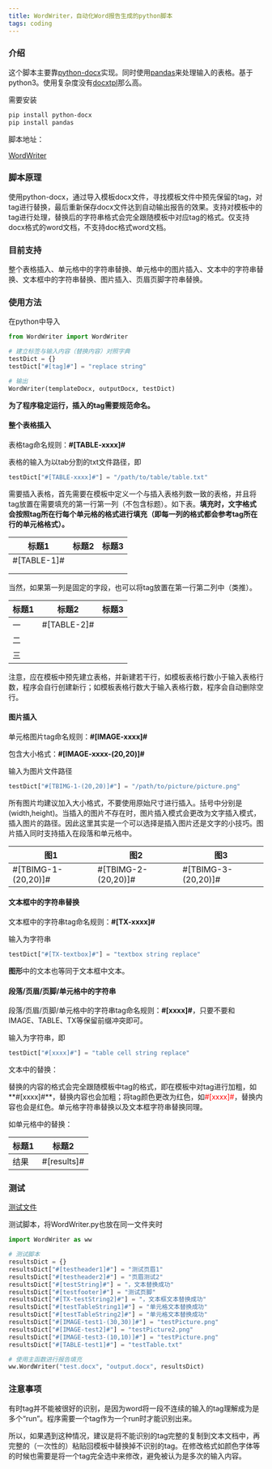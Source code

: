 ```yaml
---
title: WordWriter，自动化Word报告生成的python脚本
tags: coding
---
```


### 介绍

这个脚本主要靠[python-docx](https://python-docx.readthedocs.io/en/latest/)实现。同时使用[pandas](https://www.pypandas.cn/)来处理输入的表格。基于python3。使用复杂度没有[docxtpl](https://docxtpl.readthedocs.io/en/latest/)那么高。

需要安装
```bash
pip install python-docx
pip install pandas
```

脚本地址：

[WordWriter](https://github.com/pzweuj/WordWriter)



### 脚本原理

使用python-docx，通过导入模板docx文件，寻找模板文件中预先保留的tag，对tag进行替换，最后重新保存docx文件达到自动输出报告的效果。支持对模板中的tag进行处理，替换后的字符串格式会完全跟随模板中对应tag的格式。仅支持docx格式的word文档，不支持doc格式word文档。



### 目前支持

整个表格插入、单元格中的字符串替换、单元格中的图片插入、文本中的字符串替换、文本框中的字符串替换、图片插入、页眉页脚字符串替换。



### 使用方法

在python中导入
```python
from WordWriter import WordWriter

# 建立标签与输入内容（替换内容）对照字典
testDict = {}
testDict["#[tag]#"] = "replace string"

# 输出
WordWriter(templateDocx, outputDocx, testDict)
```



**为了程序稳定运行，插入的tag需要规范命名。**



#### 整个表格插入

表格tag命名规则：**#[TABLE-xxxx]#**

表格的输入为以tab分割的txt文件路径，即

```python
testDict["#[TABLE-xxxx]#"] = "/path/to/table/table.txt"
```



需要插入表格，首先需要在模板中定义一个与插入表格列数一致的表格，并且将tag放置在需要填充的第一行第一列（不包含标题）。如下表。**填充时，文字格式会按照tag所在行每个单元格的格式进行填充（即每一列的格式都会参考tag所在行的单元格格式）。**

| 标题1       | 标题2 | 标题3 |
| ----------- | ----- | ----- |
| #[TABLE-1]# |       |       |
|             |       |       |
|             |       |       |



当然，如果第一列是固定的字段，也可以将tag放置在第一行第二列中（类推）。

| 标题1 | 标题2       | 标题3 |
| ----- | ----------- | ----- |
| 一    | #[TABLE-2]# |       |
| 二    |             |       |
| 三    |             |       |

注意，应在模板中预先建立表格，并新建若干行，如模板表格行数小于输入表格行数，程序会自行创建新行；如模板表格行数大于输入表格行数，程序会自动删除空行。



#### 图片插入

单元格图片tag命名规则：**#[IMAGE-xxxx]#**

包含大小格式：**#[IMAGE-xxxx-(20,20)]#**

输入为图片文件路径

```python
testDict["#[TBIMG-1-(20,20)]#"] = "/path/to/picture/picture.png"
```

所有图片均建议加入大小格式，不要使用原始尺寸进行插入。括号中分别是(width,height)。当插入的图片不存在时，图片插入模式会更改为文字插入模式，插入图片的路径。因此这里其实是一个可以选择是插入图片还是文字的小技巧。图片插入同时支持插入在段落和单元格中。

| 图1                 | 图2                 | 图3                 |
| ------------------- | ------------------- | ------------------- |
| #[TBIMG-1-(20,20)]# | #[TBIMG-2-(20,20)]# | #[TBIMG-3-(20,20)]# |



#### 文本框中的字符串替换

文本框中的字符串tag命名规则：**#[TX-xxxx]#**

输入为字符串

```python
testDict["#[TX-textbox]#"] = "textbox string replace"
```

**图形**中的文本也等同于文本框中文本。




#### 段落/页眉/页脚/单元格中的字符串

段落/页眉/页脚/单元格中的字符串tag命名规则：**#[xxxx]#**，只要不要和IMAGE、TABLE、TX等保留前缀冲突即可。

输入为字符串，即

```python
testDict["#[xxxx]#"] = "table cell string replace"
```

文本中的替换：

替换的内容的格式会完全跟随模板中tag的格式，即在模板中对tag进行加粗，如**#[xxxx]#**，替换内容也会加粗；将tag颜色更改为红色，如<font color=red>#[xxxx]#</font>，替换内容也会是红色。单元格字符串替换以及文本框字符串替换同理。


如单元格中的替换：

| 标题1 | 标题2           |
| ----- | --------------- |
| 结果  | #[results]# |



### 测试

[测试文件](https://github.com/pzweuj/WordWriter/tree/master/test)

测试脚本，将WordWriter.py也放在同一文件夹时
```python
import WordWriter as ww

# 测试脚本
resultsDict = {}
resultsDict["#[testheader1]#"] = "测试页眉1"
resultsDict["#[testheader2]#"] = "页眉测试2"
resultsDict["#[testString]#"] = "，文本替换成功"
resultsDict["#[testfooter]#"] = "测试页脚"
resultsDict["#[TX-testString2]#"] = "，文本框文本替换成功"
resultsDict["#[testTableString1]#"] = "单元格文本替换成功"
resultsDict["#[testTableString2]#"] = "单元格文本替换成功"
resultsDict["#[IMAGE-test1-(30,30)]#"] = "testPicture.png"
resultsDict["#[IMAGE-test2]#"] = "testPicture2.png"
resultsDict["#[IMAGE-test3-(10,10)]#"] = "testPicture.png"
resultsDict["#[TABLE-test1]#"] = "testTable.txt"

# 使用主函数进行报告填充
ww.WordWriter("test.docx", "output.docx", resultsDict)
```



### 注意事项

有时tag并不能被很好的识别，是因为word将一段不连续的输入的tag理解成为是多个“run”。程序需要一个tag作为一个run时才能识别出来。

所以，如果遇到这种情况，建议是将不能识别的tag完整的复制到文本文档中，再完整的（一次性的）粘贴回模板中替换掉不识别的tag。在修改格式如颜色字体等的时候也需要是将一个tag完全选中来修改，避免被认为是多次的输入内容。




